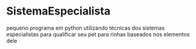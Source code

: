 # SistemaEspecialista
pequeno programa em python utilizando técnicas dos sistemas especialistas para qualificar seu pet para rinhas baseados nos elementos dele
